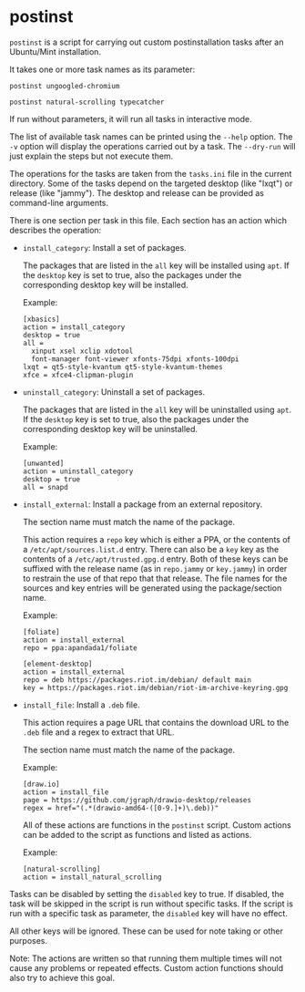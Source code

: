 # postinst

`postinst` is a script for carrying out custom postinstallation tasks after an Ubuntu/Mint installation.

It takes one or more task names as its parameter:

```
postinst ungoogled-chromium

postinst natural-scrolling typecatcher
```

If run without parameters, it will run all tasks in interactive mode.

The list of available task names can be printed using the `--help` option.
The `-v` option will display the operations carried out by a task.
The `--dry-run` will just explain the steps but not execute them.

The operations for the tasks are taken from the `tasks.ini` file in the current directory.
Some of the tasks depend on the targeted desktop (like "lxqt") or release (like "jammy").
The desktop and release can be provided as command-line arguments.

There is one section per task in this file.
Each section has an action which describes the operation:

* `install_category`: Install a set of packages.

  The packages that are listed in the `all` key will be installed using `apt`.
  If the `desktop` key is set to true, also the packages under the corresponding desktop key will be installed.

  Example:

  ```
  [xbasics]
  action = install_category
  desktop = true
  all =
    xinput xsel xclip xdotool
    font-manager font-viewer xfonts-75dpi xfonts-100dpi
  lxqt = qt5-style-kvantum qt5-style-kvantum-themes
  xfce = xfce4-clipman-plugin
  ```

* `uninstall_category`: Uninstall a set of packages.

  The packages that are listed in the `all` key will be uninstalled using `apt`.
  If the `desktop` key is set to true, also the packages under the corresponding desktop key will be uninstalled.

  Example:

  ```
  [unwanted]
  action = uninstall_category
  desktop = true
  all = snapd
  ```

* `install_external`: Install a package from an external repository.

  The section name must match the name of the package.

  This action requires a `repo` key which is either a PPA, or the contents of a `/etc/apt/sources.list.d` entry.
  There can also be a `key` key as the contents of a `/etc/apt/trusted.gpg.d` entry.
  Both of these keys can be suffixed with the release name (as in `repo.jammy` or `key.jammy`)
  in order to restrain the use of that repo that that release.
  The file names for the sources and key entries will be generated using the package/section name.

  Example:

  ```
  [foliate]
  action = install_external
  repo = ppa:apandada1/foliate

  [element-desktop]
  action = install_external
  repo = deb https://packages.riot.im/debian/ default main
  key = https://packages.riot.im/debian/riot-im-archive-keyring.gpg
  ```

* `install_file`: Install a `.deb` file.

  This action requires a page URL that contains the download URL to the `.deb` file
  and a regex to extract that URL.

  The section name must match the name of the package.

  Example:

  ```
  [draw.io]
  action = install_file
  page = https://github.com/jgraph/drawio-desktop/releases
  regex = href="(.*(drawio-amd64-([0-9.]+)\.deb))"
  ```

  All of these actions are functions in the `postinst` script.
  Custom actions can be added to the script as functions and listed as actions.

  Example:

  ```
  [natural-scrolling]
  action = install_natural_scrolling
  ```

Tasks can be disabled by setting the `disabled` key to true.
If disabled, the task will be skipped in the script is run without specific tasks.
If the script is run with a specific task as parameter, the `disabled` key will have no effect.

All other keys will be ignored.
These can be used for note taking or other purposes.

Note: The actions are written so that running them multiple times will not cause any problems or repeated effects.
Custom action functions should also try to achieve this goal.
